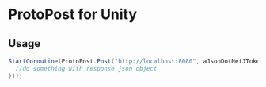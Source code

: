 # ProtoPost for Unity

## Usage
```cs
StartCoroutine(ProtoPost.Post("http://localhost:8080", aJsonDotNetJToken, (json) => {
  //do something with response json object
}));
```
